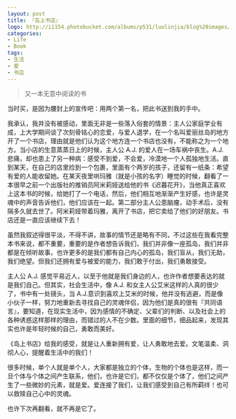 ```yaml
---
layout: post
title: 『岛上书店』
logo: http://i1154.photobucket.com/albums/p531/luolinjia/blog%20images/IMG_20160112_zpsppbfzujc.jpg
categories:
- Life
- Book
tags:
- 生活
- 爱
- 书店
---
```


> 又一本无意中阅读的书  

当时买，是因为腰封上的宣传吧：用两个第一名，把此书送到我的手中。  

我承认，我并没有被感动，里面无非是一些落入俗套的情景：主人公家庭学业有成，上大学期间谈了次刻骨铭心的恋爱，与爱人退学，在一个名叫爱丽丝岛的地方开了一个书店，理由就是他们认为这个地方连一个书店也没有，不能称之为一个地方。当小店的生意蒸蒸日上的时候，主人公 A.J. 的爱人在一场车祸中丧生。A.J. 悲痛，却也患上了另一种病：感受不到爱，不会爱，冷漠地一个人孤独地生活。直到某天，在自己的店里捡到一个包裹，里面有个两岁的孩子，还留有一纸条：希望有爱的人能收留她。在某天夜里哄玛雅（就是小孩的名字）睡觉的时候，翻看了一本很早之前一个出版社的推销员阿米莉娅送给他的书《迟暮花开》，当他真正喜欢上这本书的时候，给她打了一个电话，然后，他们相互地渐渐产生好感，也许是灵魂中的声音告诉他们，他们应该在一起。第二部分主人公患脑瘤，动手术后，没有隔多久就去世了。阿米莉娅带着玛雅，离开了书店，把它卖给了他们的好朋友。书店还是一直应该继续下去！  

虽然我叙述得很平淡，不得不讲，故事的情节还是略有不同，不过这些在我看完整本书来说，都不重要，重要的是作者想告诉我们，我们并非像一座孤岛，我们并非都是在倾听故事，也许更多的是我们都有自己内心的孤岛，我们盲从，我们无助，我们绝望。但我们还拥有爱与被爱的能力，我们敢于付出，我们勇敢接受。  

主人公 A.J. 感觉平易近人，以至于他就是我们身边的人，也许作者想要表达的就是我们自己。但其实，社会生活中，像 A.J. 和女主人公艾米这样的人真的很少了，书中有一处镜头，当 A.J.意识到喜欢上艾米的时候，他并没有逃避，而是像小伙子一样，努力地重新去寻找自己的灵魂伴侣，因为他们是真的很有『共同语言』，要知道，在现实生活中，因为感情的不确定、父辈们的判断、以及社会上的各种诱惑这样那样的理由，而错过的人不在少数。里面的细节，细品起来，发现其实也许是年轻时候的自己，勇敢而美好。  
 
《岛上书店》给我的感受，就是让人重新拥有爱，让人勇敢地去爱。文笔温柔、洞彻人心，提醒着生活中的我们！  

很多时候，单个人就是单个人，大家都是独立的个体，生物的个体也是这样，而一旦个体与个体之间产生联系，他们，也许是它们，都不仅仅是个体了，他们之间产生了一些微妙的元素，就是爱。爱连接了我们，让我们感受到自己有所羁绊！也可以救赎自己心中的灵魂。  

也许下次再翻看，就不再是它了。
